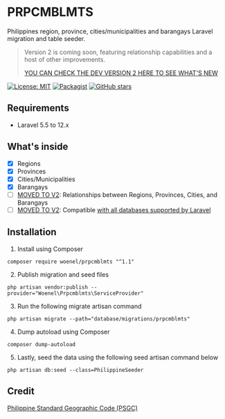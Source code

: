 # PRPCMBLMTS
Philippines region, province, cities/municipalities and barangays Laravel migration and table seeder.

> Version 2 is coming soon, featuring relationship capabilities and a host of other improvements.
>
> [YOU CAN CHECK THE DEV VERSION 2 HERE TO SEE WHAT'S NEW](https://github.com/woenel/prpcmblmts/tree/v2)

[![License: MIT](https://img.shields.io/badge/License-MIT-yellow.svg)](https://opensource.org/licenses/MIT)
[![Packagist](https://img.shields.io/packagist/dt/woenel/prpcmblmts.svg)](https://packagist.org/packages/woenel/prpcmblmts)
[![GitHub stars](https://img.shields.io/github/stars/woenel/prpcmblmts.svg)](https://github.com/woenel/prpcmblmts)

## Requirements
- Laravel 5.5 to 12.x

## What's inside
- [x] Regions
- [x] Provinces
- [x] Cities/Municipalities
- [x] Barangays
- [ ] [MOVED TO V2](https://github.com/woenel/prpcmblmts/tree/v2): Relationships between Regions, Provinces, Cities, and Barangays
- [ ] [MOVED TO V2](https://github.com/woenel/prpcmblmts/tree/v2): Compatible [with all databases supported by Laravel](https://laravel.com/docs/database#introduction)

## Installation
1. Install using Composer
```
composer require woenel/prpcmblmts "^1.1"
```
2. Publish migration and seed files
```
php artisan vendor:publish --provider="Woenel\Prpcmblmts\ServiceProvider"
```
3. Run the following migrate artisan command
```
php artisan migrate --path="database/migrations/prpcmblmts"
```
4. Dump autoload using Composer
```
composer dump-autoload
```
5. Lastly, seed the data using the following seed artisan command below
```
php artisan db:seed --class=PhilippineSeeder
```

## Credit
[Philippine Standard Geographic Code (PSGC)](https://psa.gov.ph/classification/psgc)
